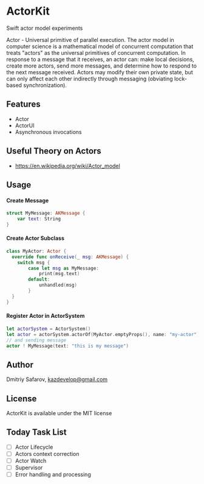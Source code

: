 # ActorKit
Swift actor model experiments

Actor - Universal primitive of parallel execution. The actor model in computer science is a mathematical model of concurrent computation that treats "actors" as the universal primitives of concurrent computation. In response to a message that it receives, an actor can: make local decisions, create more actors, send more messages, and determine how to respond to the next message received. Actors may modify their own private state, but can only affect each other indirectly through messaging (obviating lock-based synchronization).

## Features

* Actor
* ActorUI
* Asynchronous invocations

## Useful Theory on Actors

- https://en.wikipedia.org/wiki/Actor_model

## Usage

#### Create Message

```swift
struct MyMessage: AKMessage {
    var text: String
}
```

#### Create Actor Subclass

```swift
class MyActor: Actor {
  override func onReceive(_ msg: AKMessage) {
    switch msg {
        case let msg as MyMessage:
            print(msg.text)
        default:
            unhandled(msg)
        }
  }
}
```
#### Register Actor in ActorSystem

```swift
let actorSystem = ActorSystem()
let actor = actorSystem.actorOf(MyActor.emptyProps(), name: "my-actor")
// and sending message
actor ! MyMessage(text: "this is my message")
```

## Author

Dmitriy Safarov, kazdevelop@gmail.com

## License

ActorKit is available under the MIT license

## Today Task List

- [ ] Actor Lifecycle
- [ ] Actors context correction
- [ ] Actor Watch
- [ ] Supervisor
- [ ] Error handling and processing
